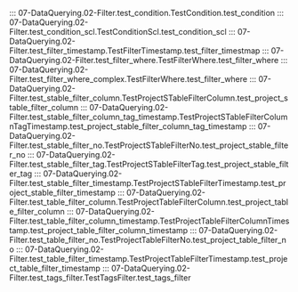 ::: 07-DataQuerying.02-Filter.test_condition.TestCondition.test_condition
::: 07-DataQuerying.02-Filter.test_condition_scl.TestConditionScl.test_condition_scl
::: 07-DataQuerying.02-Filter.test_filter_timestamp.TestFilterTimestamp.test_filter_timestmap
::: 07-DataQuerying.02-Filter.test_filter_where.TestFilterWhere.test_filter_where
::: 07-DataQuerying.02-Filter.test_filter_where_complex.TestFilterWhere.test_filter_where
::: 07-DataQuerying.02-Filter.test_stable_filter_column.TestProjectSTableFilterColumn.test_project_stable_filter_column
::: 07-DataQuerying.02-Filter.test_stable_filter_column_tag_timestamp.TestProjectSTableFilterColumnTagTimestamp.test_project_stable_filter_column_tag_timestamp
::: 07-DataQuerying.02-Filter.test_stable_filter_no.TestProjectSTableFilterNo.test_project_stable_filter_no
::: 07-DataQuerying.02-Filter.test_stable_filter_tag.TestProjectSTableFilterTag.test_project_stable_filter_tag
::: 07-DataQuerying.02-Filter.test_stable_filter_timestamp.TestProjectSTableFilterTimestamp.test_project_stable_filter_timestamp
::: 07-DataQuerying.02-Filter.test_table_filter_column.TestProjectTableFilterColumn.test_project_table_filter_column
::: 07-DataQuerying.02-Filter.test_table_filter_column_timestamp.TestProjectTableFilterColumnTimestamp.test_project_table_filter_column_timestamp
::: 07-DataQuerying.02-Filter.test_table_filter_no.TestProjectTableFilterNo.test_project_table_filter_no
::: 07-DataQuerying.02-Filter.test_table_filter_timestamp.TestProjectTableFilterTimestamp.test_project_table_filter_timestamp
::: 07-DataQuerying.02-Filter.test_tags_filter.TestTagsFilter.test_tags_filter
